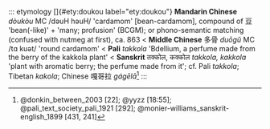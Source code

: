 ::: etymology
[]{#ety:doukou label="ety:doukou"} **Mandarin Chinese** *dòukòu* MC
/dəuH həuH/ 'cardamom' \[bean-cardamom\], compound of 豆 'bean(-like)' +
'many; profusion' (BCGM); or phono-semantic matching (confused with
nutmeg at first), ca. 863 \< **Middle Chinese** 多骨 *duōgǔ* MC /tɑ
kuət/ 'round cardamom' \< **Pali** *takkola* 'Bdellium, a perfume made
from the berry of the kakkola plant' \< **Sanskrit** तक्कोल, कक्कोल
*takkola, kakkola* 'plant with aromatic berry; the perfume made from
it'; cf. Pali *takkola*; Tibetan *kakola*; Chinese 嘎哥拉 *gágēlā*[^1]
:::

[^1]: @donkin_between_2003 [22]; @yyzz [18:55];
    @pali_text_society_pali_1921 [292];
    @monier-williams_sanskrit-english_1899 [431, 241]
